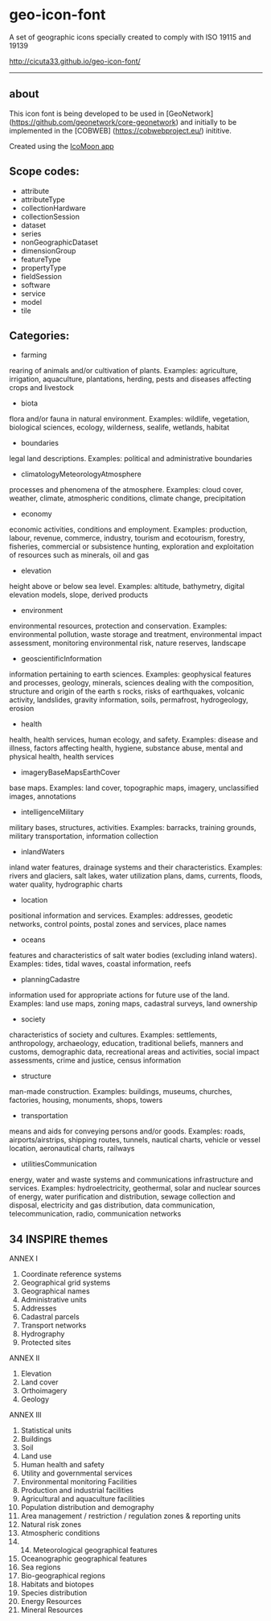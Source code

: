 # geo-icon-font
A set of geographic icons specially created to comply with ISO 19115 and 19139

http://cicuta33.github.io/geo-icon-font/

---

about
-----

This icon font is being developed to be used in [GeoNetwork] (https://github.com/geonetwork/core-geonetwork) and initially to be implemented in the [COBWEB] (https://cobwebproject.eu/) inititive.

Created using the [IcoMoon app](https://icomoon.io/app)

Scope codes:
-----

* attribute
* attributeType
* collectionHardware
* collectionSession
* dataset
* series
* nonGeographicDataset
* dimensionGroup
* featureType
* propertyType
* fieldSession
* software
* service
* model
* tile

Categories:
-----

* farming

rearing of animals and/or cultivation of plants. Examples: agriculture, irrigation, aquaculture, plantations, herding, pests and diseases affecting crops and livestock

* biota

flora and/or fauna in natural environment. Examples: wildlife, vegetation, biological sciences, ecology, wilderness, sealife, wetlands, habitat

* boundaries

legal land descriptions. Examples: political and administrative boundaries

* climatologyMeteorologyAtmosphere

processes and phenomena of the atmosphere. Examples: cloud cover, weather, climate, atmospheric conditions, climate change, precipitation

* economy

economic activities, conditions and employment. Examples: production, labour, revenue, commerce, industry, tourism and ecotourism, forestry, fisheries, commercial or subsistence hunting, exploration and exploitation of resources such as minerals, oil and gas

* elevation

height above or below sea level. Examples: altitude, bathymetry, digital elevation models, slope, derived products

* environment

environmental resources, protection and conservation. Examples: environmental pollution, waste storage and treatment, environmental impact assessment, monitoring environmental risk, nature reserves, landscape

* geoscientificInformation

information pertaining to earth sciences. Examples: geophysical features and processes, geology, minerals, sciences dealing with the composition, structure and origin of the earth s rocks, risks of earthquakes, volcanic activity, landslides, gravity information, soils, permafrost, hydrogeology, erosion

* health

health, health services, human ecology, and safety. Examples: disease and illness, factors affecting health, hygiene, substance abuse, mental and physical health, health services

* imageryBaseMapsEarthCover

base maps. Examples: land cover, topographic maps, imagery, unclassified images, annotations

* intelligenceMilitary

military bases, structures, activities. Examples: barracks, training grounds, military transportation, information collection

* inlandWaters

inland water features, drainage systems and their characteristics. Examples: rivers and glaciers, salt lakes, water utilization plans, dams, currents, floods, water quality, hydrographic charts

* location

positional information and services. Examples: addresses, geodetic networks, control points, postal zones and services, place names

* oceans

features and characteristics of salt water bodies (excluding inland waters). Examples: tides, tidal waves, coastal information, reefs

* planningCadastre

information used for appropriate actions for future use of the land. Examples: land use maps, zoning maps, cadastral surveys, land ownership

* society

characteristics of society and cultures. Examples: settlements, anthropology, archaeology, education, traditional beliefs, manners and customs, demographic data, recreational areas and activities, social impact assessments, crime and justice, census information

* structure

man-made construction. Examples: buildings, museums, churches, factories, housing, monuments, shops, towers

* transportation

means and aids for conveying persons and/or goods. Examples: roads, airports/airstrips, shipping routes, tunnels, nautical charts, vehicle or vessel location, aeronautical charts, railways

* utilitiesCommunication

energy, water and waste systems and communications infrastructure and services. Examples: hydroelectricity, geothermal, solar and nuclear sources of energy, water purification and distribution, sewage collection and disposal, electricity and gas distribution, data communication, telecommunication, radio, communication networks

34 INSPIRE themes
-----

ANNEX I
1. Coordinate reference systems
2. Geographical grid systems
3. Geographical names
4. Administrative units
5. Addresses
6. Cadastral parcels
7. Transport networks
8. Hydrography
9. Protected sites
 
ANNEX II
1. Elevation
2. Land cover
3. Orthoimagery
4. Geology
 
ANNEX III
1. Statistical units
2. Buildings
3. Soil
4. Land use
5. Human health and safety
6. Utility and governmental services
7. Environmental monitoring Facilities
8. Production and industrial facilities
9. Agricultural and aquaculture facilities
10. Population distribution and demography
11. Area management / restriction / regulation zones & reporting units
12. Natural risk zones
13. Atmospheric conditions
14. 14. Meteorological geographical features
15. Oceanographic geographical features
16. Sea regions
17. Bio-geographical regions
18. Habitats and biotopes
19. Species distribution
20. Energy Resources
21. Mineral Resources
